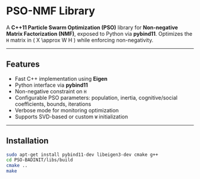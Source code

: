 # PSO-NMF Library

A **C++11 Particle Swarm Optimization (PSO)** library for **Non-negative Matrix Factorization (NMF)**, exposed to Python via **pybind11**. Optimizes the `H` matrix in \( X \approx W H \) while enforcing non-negativity.

---

## Features

- Fast C++ implementation using **Eigen**  
- Python interface via **pybind11**  
- Non-negative constraint on `H`  
- Configurable PSO parameters: population, inertia, cognitive/social coefficients, bounds, iterations  
- Verbose mode for monitoring optimization  
- Supports SVD-based or custom `W` initialization  

---

## Installation

```bash
sudo apt-get install pybind11-dev libeigen3-dev cmake g++
cd PSO-BADINIT/libs/build
cmake ..
make
